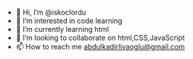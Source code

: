 - 👋 Hi, I’m @iskoclordu
- 👀 I’m interested in code learning
- 🌱 I’m currently learning html
- 💞️ I’m looking to collaborate on html,CSS,JavaScript
- 📫 How to reach me abdulkadirlivaoglu@gmail.com

<!---
iskoclordu/iskoclordu is a ✨ special ✨ repository because its `README.md` (this file) appears on your GitHub profile.
You can click the Preview link to take a look at your changes.
--->
